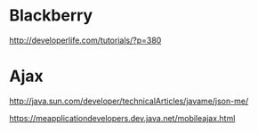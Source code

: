# Blackberry #

http://developerlife.com/tutorials/?p=380


# Ajax #

http://java.sun.com/developer/technicalArticles/javame/json-me/

https://meapplicationdevelopers.dev.java.net/mobileajax.html